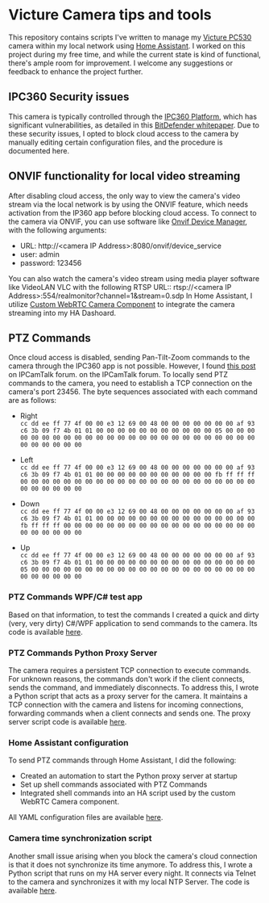 # Victure Camera tips and tools
This repository contains scripts I've written to manage my [Victure PC530](https://it.govicture.com/products/victure-pc530n-1080p-baby-monitor-con-videocamera) camera within my local network using [Home Assistant](https://www.home-assistant.io/). 
I worked on this project during my free time, and while the current state is kind of functional, there's ample room for improvement. I welcome any suggestions or feedback to enhance the project further.

## IPC360 Security issues
This camera is typically controlled through the [IPC360 Platform](https://play.google.com/store/apps/details?id=com.ipc360&hl=it&gl=US), which has significant vulnerabilities, as detailed in this [BitDefender whitepaper](https://www.bitdefender.com/blog/labs/cracking-the-victure-pc420-camera/). 
Due to these security issues, I opted to block cloud access to the camera by manually editing certain configuration files, and the procedure is documented here.

## ONVIF functionality for local video streaming
After disabling cloud access, the only way to view the camera's video stream via the local network is by using the ONVIF feature, which needs activation from the IP360 app before blocking cloud access. To connect to the camera via ONVIF, you can use software like [Onvif Device Manager](https://github.com/aleksandrm8/ONVIF-Device-Manager), with the following  arguments:

 - URL: http://\<camera IP Address\>:8080/onvif/device_service 
 - user: admin
 - password: 123456

You can also watch the camera's video stream using media player software like VideoLAN VLC with the following RTSP URL::
 rtsp://\<camera IP Address\>:554/realmonitor?channel=1&stream=0.sdp
 In Home Assistant, I utilize [Custom WebRTC Camera Component](https://github.com/AlexxIT/WebRTC) to integrate the camera streaming into my HA Dashoard.

## PTZ Commands
Once cloud access is disabled, sending Pan-Tilt-Zoom commands to the camera through the IPC360 app is not possible. However, I found [this post](https://ipcamtalk.com/threads/url-for-generic-ipc365-ip-camera-to-be-used-with-ispy.44633/page-4#post-727935) on IPCamTalk forum. 
on the IPCamTalk forum. 
To locally send PTZ commands to the camera, you need to establish a TCP connection on the camera's port 23456. The byte sequences associated with each command are as follows:
- Right  
`cc dd ee ff 77 4f 00 00 e3 12 69 00 48 00 00 00 00 00 00 00 af 93 c6 3b 09 f7 4b 01 01 00 00 00 00 00 00 00 00 00 00 00 05 00 00 00 00 00 00 00 00 00 00 00 00 00 00 00 00 00 00 00 00 00 00 00 00 00 00 00 00 00 00 00`

 - Left  
`cc dd ee ff 77 4f 00 00 e3 12 69 00 48 00 00 00 00 00 00 00 af 93 c6 3b 09 f7 4b 01 01 00 00 00 00 00 00 00 00 00 00 00 fb ff ff ff 00 00 00 00 00 00 00 00 00 00 00 00 00 00 00 00 00 00 00 00 00 00 00 00 00 00 00 00`
  
- Down  
`cc dd ee ff 77 4f 00 00 e3 12 69 00 48 00 00 00 00 00 00 00 af 93 c6 3b 09 f7 4b 01 01 00 00 00 00 00 00 00 00 00 00 00 00 00 00 00 fb ff ff ff 00 00 00 00 00 00 00 00 00 00 00 00 00 00 00 00 00 00 00 00 00 00 00 00`
  
- Up  
`cc dd ee ff 77 4f 00 00 e3 12 69 00 48 00 00 00 00 00 00 00 af 93 c6 3b 09 f7 4b 01 01 00 00 00 00 00 00 00 00 00 00 00 00 00 00 00 05 00 00 00 00 00 00 00 00 00 00 00 00 00 00 00 00 00 00 00 00 00 00 00 00 00 00 00`

### PTZ Commands WPF/C# test app
Based on that information, to test the commands I created a quick and dirty (very, very dirty) C#/WPF application to send commands to the camera. Its code is  available [here](C#%20PTZ%20Commands%20Test%20App).

### PTZ Commands Python Proxy Server
The camera requires a persistent TCP connection to execute commands. For unknown reasons, the commands don't work if the client connects, sends the command, and immediately disconnects. To address this, I wrote a Python script that acts as a proxy server for the camera. It maintains a TCP connection with the camera and listens for incoming connections, forwarding commands when a client connects and sends one. The proxy server script code is available [here](Python%20Scripts/ip365_ptz.py). 
### Home Assistant configuration 

To send PTZ commands through Home Assistant, I did the following:

- Created an automation to start the Python proxy server at startup
- Set up shell commands associated with PTZ Commands
- Integrated shell commands into an HA script used by the custom WebRTC Camera component.

All YAML configuration files are available [here](HA%20Configurations).

### Camera time synchronization script
Another small issue arising when you block the camera's cloud connection is that it does not synchronize its time anymore. To address this, I wrote a Python script that runs on my HA server every night. It connects via Telnet to the camera and synchronizes it with my local NTP Server. The code is available [here](Python%20Scripts/ip365_timesync.py).
